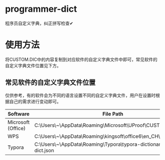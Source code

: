 # programmer-dict
程序员自定义字典，纠正拼写检查✔

# 使用方法

将CUSTOM.DIC中的内容复制到对应软件的自定义字典文件中即可，常见软件的自定义字典文件位置见下方。


## 常见软件的自定义字典文件位置

仅供参考，有的软件会为不同的语言设置不同的自定义字典文件，用户在设置时根据自己的需求进行变动即可。


| Software           | File Path                                                         |
|--------------------|-------------------------------------------------------------------|
| Microsoft (Office) | C:\Users\\~\AppData\Roaming\Microsoft\UProof\CUSTOM.DIC            |
| WPS                | C:\Users\\~\AppData\Roaming\kingsoft\office6\en_CH\CUSTOM.DIC        |
| Typora             | C:\Users\\~\AppData\Roaming\Typora\typora-dictionaries\user-dict.json |

